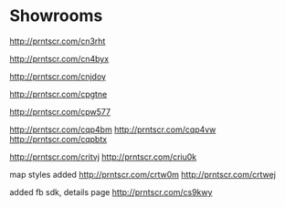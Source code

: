 # Showrooms

http://prntscr.com/cn3rht

http://prntscr.com/cn4byx

http://prntscr.com/cnjdoy

http://prntscr.com/cpgtne

http://prntscr.com/cpw577

http://prntscr.com/cqp4bm
http://prntscr.com/cqp4vw
http://prntscr.com/cqpbtx

http://prntscr.com/critvj
http://prntscr.com/criu0k

map styles added
http://prntscr.com/crtw0m
http://prntscr.com/crtwej

added fb sdk, details page
http://prntscr.com/cs9kwy